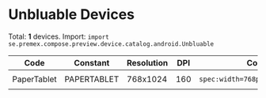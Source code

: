 # Unbluable Devices

Total: **1** devices. Import: `import se.premex.compose.preview.device.catalog.android.Unbluable`

| Code | Constant | Resolution | DPI | Compose Spec | Preview Usage |
|------|----------|------------|-----|-------------|---------------|
| PaperTablet | PAPERTABLET | 768x1024 | 160 | `spec:width=768px,height=1024px,dpi=160` | `@Preview(device = Unbluable.PAPERTABLET)` |

<!-- Generated automatically. Do not edit manually. -->
